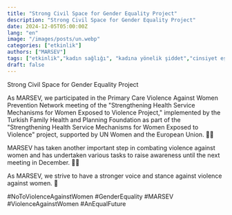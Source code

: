 ```yaml
---
title: "Strong Civil Space for Gender Equality Project"
description: "Strong Civil Space for Gender Equality Project"
date: 2024-12-05T05:00:00Z
lang: "en"
image: "/images/posts/un.webp"
categories: ["etkinlik"]
authors: ["MARSEV"]
tags: ["etkinlik","kadın sağlığı", "kadına yönelik şiddet","cinsiyet eşitliği", "birleşmiş milletler","toplantı"]
draft: false
---
```

Strong Civil Space for Gender Equality Project

As MARSEV, we participated in the Primary Care Violence Against Women Prevention Network meeting of the "Strengthening Health Service Mechanisms for Women Exposed to Violence Project," implemented by the Turkish Family Health and Planning Foundation as part of the "Strengthening Health Service Mechanisms for Women Exposed to Violence" project, supported by UN Women and the European Union. 🙌🏻

MARSEV has taken another important step in combating violence against women and has undertaken various tasks to raise awareness until the next meeting in December. 🙋‍♀

As MARSEV, we strive to have a stronger voice and stance against violence against women. 💜

#NoToViolenceAgainstWomen #GenderEquality #MARSEV #ViolenceAgainstWomen #AnEqualFuture